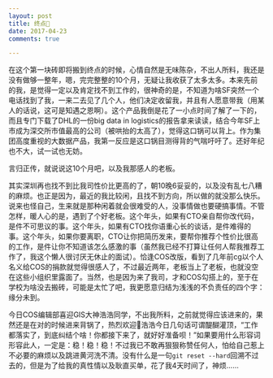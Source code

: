 ```yaml
---
layout: post
title: 终点🏁
date: 2017-04-23
comments: true

---
```


在这个第一块砖即将搬到终点的时候，心情自然是无味陈杂，不出人所料，我还是没有做够一整年，嗯，完完整整的10个月，无疑让我收获了太多太多。本来先前的我，是觉得一定以及肯定找不到工作的，很神奇的是，不知道为啥SF突然一个电话找到了我，一来二去见了几个人，他们决定收留我，并且有人愿意带我（用某人的话说，这可是知遇之恩啊）。这个产品我倒是花了一小点时间了解了一下的，而且专门下载了DHL的一份big data in logistics的报告拿来读读，结合今年SF上市成为深交所市值最高的公司（被哄抬的太高了），觉得这口锅可以背上。作为集团高度重视的大数据产品，我第一反应是这口锅目测得背的气喘吁吁了。还好年纪也不大，试一试也无妨。

言归正传，就说说这10个月吧，以及我那感人的老板。

其实深圳再也找不到比我司性价比更高的了，朝10晚6妥妥的，以及没有乱七八糟的麻烦。也正是因为，最近的我比较闲，且找不到方向，所以做的就没那么快乐。说来也怪自己，生来就是那种闲着就会很难受的人，没事情做也要硬搞事情。不管怎样，暖人心的是，遇到了个好老板。这个年头，如果有CTO亲自帮你改代码，是件不可思议的事。这个年头，如果有CTO找你语重心长的谈话，是件难得的事。这个年头，如果你要离职，CTO让你把简历发来，要帮你推荐个性价比很高的工作，是件让你不知道该怎么感激的事（虽然我已经不打算让任何人帮我推荐工作了，我这个懒人很讨厌无休止的面试）。恰逢COS改版，看到了几年前cg以个人名义给COS的捐款就觉得很感人了，不过最近两年，老板当上了老板，也就没空在这些小组织里露面了。当然，也是因为来了我司，才和COS勾搭上的，至于在学校为啥没去搬砖，可能是太忙了吧，我更愿意归结为浅浅的不负责任的四个字：缘分未到。

今日COS编辑部喜迎GIS大神浩浩同学，不出我所料，之前就觉得应该进来的，果然还是在对的时候进来背锅了，热烈欢迎👏浩浩今日几句话可谓醍醐灌顶，“工作都落实了，到底纠结个啥！你都接下来了，就好好准备呗！”如果要用什么形容词形容此人，一定是：稳！稳！稳！不过我已不敢再狠狠称赞任何人，怕给自己惹上不必要的麻烦以及跳进黄河洗不清。没有什么是一句`git reset --hard`回溯不过去的，但是为了给我的真性情以及耿直买单，花了我4天时间了，神烦......

